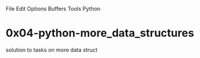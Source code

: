 File Edit Options Buffers Tools Python
# 0x04-python-more_data_structures

solution to tasks on more data struct
